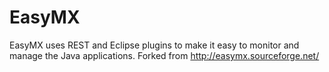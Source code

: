 EasyMX
======

EasyMX uses REST and Eclipse plugins to make it easy to monitor and manage the Java applications. Forked from http://easymx.sourceforge.net/

